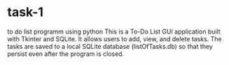 # task-1
to do list programm using python 
This is a To-Do List GUI application built with Tkinter and SQLite. It allows users to add, view, and delete tasks. The tasks are saved to a local SQLite database (listOfTasks.db) so that they persist even after the program is closed.

